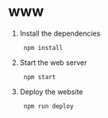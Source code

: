# www

1. Install the dependencies

        npm install

2. Start the web server

        npm start

3. Deploy the website

        npm run deploy

